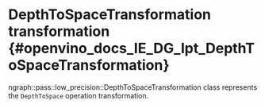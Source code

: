# DepthToSpaceTransformation transformation {#openvino_docs_IE_DG_lpt_DepthToSpaceTransformation}

ngraph::pass::low_precision::DepthToSpaceTransformation class represents the `DepthToSpace` operation transformation.

